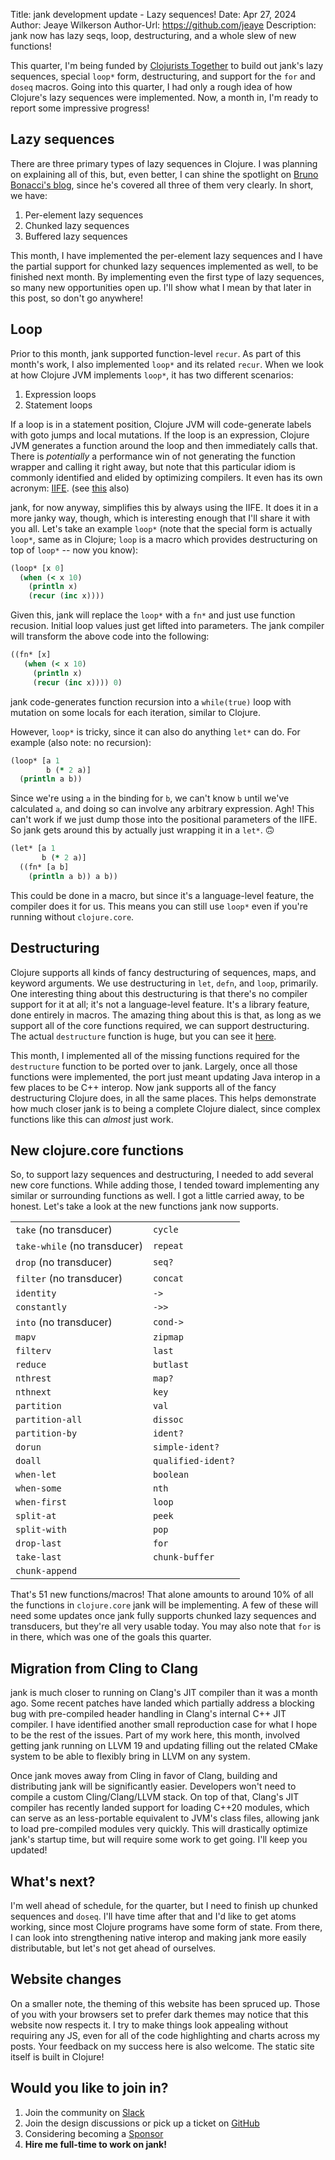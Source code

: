 Title: jank development update - Lazy sequences!
Date: Apr 27, 2024
Author: Jeaye Wilkerson
Author-Url: https://github.com/jeaye
Description: jank now has lazy seqs, loop, destructuring, and a whole slew of
             new functions!

This quarter, I'm being funded by [Clojurists Together](https://www.clojuriststogether.org/)
to build out jank's lazy sequences, special `loop*` form, destructuring, and
support for the `for` and `doseq` macros. Going into this quarter, I had only a
rough idea of how Clojure's lazy sequences were implemented. Now, a month in,
I'm ready to report some impressive progress!

## Lazy sequences
There are three primary types of lazy sequences in Clojure. I was planning on
explaining all of this, but, even better, I can shine the spotlight on
[Bruno Bonacci's blog](https://blog.brunobonacci.com/2023/09/08/buffered-sequences/),
since he's covered all three of them very clearly. In short, we have:

1. Per-element lazy sequences
2. Chunked lazy sequences
3. Buffered lazy sequences

This month, I have implemented the per-element lazy sequences and I have the
partial support for chunked lazy sequences implemented as well, to be finished
next month. By implementing even the first type of lazy sequences, so many new
opportunities open up. I'll show what I mean by that later in this post, so
don't go anywhere!

## Loop
Prior to this month, jank supported function-level `recur`. As part of this
month's work, I also implemented `loop*` and its related `recur`. When we look at
how Clojure JVM implements `loop*`, it has two different scenarios:

1. Expression loops
2. Statement loops

If a loop is in a statement position, Clojure JVM will code-generate labels with
goto jumps and local mutations. If the loop is an expression, Clojure JVM
generates a function around the loop and then immediately calls that. There is
*potentially* a performance win of not generating the function wrapper and
calling it right away, but note that this particular idiom is commonly
identified and elided by optimizing compilers. It even has its own acronym:
[IIFE](https://en.wikipedia.org/wiki/Immediately_invoked_function_expression).
(see [this](https://rigtorp.se/iife/) also)

jank, for now anyway, simplifies this by always using the IIFE. It does it in a
more janky way, though, which is interesting enough that I'll share it with you
all. Let's take an example `loop*` (note that the special form is actually
`loop*`, same as in Clojure; `loop` is a macro which provides destructuring on
top of `loop*` -- now you know):

```clojure
(loop* [x 0]
  (when (< x 10)
    (println x)
    (recur (inc x))))
```

Given this, jank will replace the `loop*` with a `fn*` and just use function
recusion. Initial loop values just get lifted into parameters. The jank compiler
will transform the above code into the following:

```clojure
((fn* [x]
   (when (< x 10)
     (println x)
     (recur (inc x)))) 0)
```

jank code-generates function recursion into a `while(true)` loop with mutation on some
locals for each iteration, similar to Clojure.

However, `loop*` is tricky, since it can also do anything `let*` can do. For
example (also note: no recursion):

```clojure
(loop* [a 1
        b (* 2 a)]
  (println a b))
```

Since we're using `a` in the binding for `b`, we can't know `b` until we've
calculated `a`, and doing so can involve any arbitrary expression. Agh! This
can't work if we just dump those into the positional parameters of the IIFE. So
jank gets around this by actually just wrapping it in a `let*`. 🙃

```clojure
(let* [a 1
       b (* 2 a)]
  ((fn* [a b]
    (println a b)) a b))
```

This could be done in a macro, but since it's a language-level feature, the
compiler does it for us. This means you can still use `loop*` even if you're
running without `clojure.core`.

## Destructuring
Clojure supports all kinds of fancy destructuring of sequences, maps, and
keyword arguments. We use destructuring in `let`, `defn`, and `loop`, primarily. One
interesting thing about this destructuring is that there's no compiler support
for it at all; it's not a language-level feature. It's a library feature, done
entirely in macros. The amazing thing about this is that, as long as we support
all of the core functions required, we can support destructuring. The actual
`destructure` function is huge, but you can see it
[here](https://github.com/clojure/clojure/blob/06d450895e2d4028afaa4face17f8e597c772a24/src/clj/clojure/core.clj#L4417-L4511).

This month, I implemented all of the missing functions required for
the `destructure` function to be ported over to jank. Largely, once all those
functions were implemented, the port just meant updating Java interop in a few
places to be C++ interop. Now jank supports all of the fancy destructuring
Clojure does, in all the same places. This helps demonstrate how much closer
jank is to being a complete Clojure dialect, since complex functions like this
can *almost* just work.

## New clojure.core functions
So, to support lazy sequences and destructuring, I needed to add several new
core functions. While adding those, I tended toward implementing any similar or
surrounding functions as well. I got a little carried away, to be honest. Let's
take a look at the new functions jank now supports.

| | |
|---|---|
| `take`  (no transducer) |       `cycle` |
| `take-while` (no transducer) | `repeat` |
| `drop` (no transducer) |       `seq?` |
| `filter` (no transducer) |     `concat` |
| `identity` |                   `->` |
| `constantly` |                 `->>` |
| `into` (no transducer) |       `cond->` |
| `mapv` |                       `zipmap` |
| `filterv` |                    `last` |
| `reduce` |                     `butlast` |
| `nthrest` |                    `map?` |
| `nthnext` |                    `key` |
| `partition` |                  `val` |
| `partition-all` |              `dissoc` |
| `partition-by` |               `ident?` |
| `dorun` |                      `simple-ident?` |
| `doall` |                      `qualified-ident?` |
| `when-let` |                   `boolean` |
| `when-some` |                  `nth` |
| `when-first` |                 `loop` |
| `split-at` |                   `peek` |
| `split-with` |                 `pop` |
| `drop-last` |                  `for` |
| `take-last` |                  `chunk-buffer` |
| `chunk-append` |                  |

That's 51 new functions/macros! That alone amounts to around 10% of all the
functions in `clojure.core` jank will be implementing. A few of these will need
some updates once jank fully supports chunked lazy sequences and transducers,
but they're all very usable today. You may also note that `for` is in there,
which was one of the goals this quarter.

## Migration from Cling to Clang
jank is much closer to running on Clang's JIT compiler than it was a month ago.
Some recent patches have landed which partially address a blocking bug with
pre-compiled header handling in Clang's internal C++ JIT compiler. I have
identified another small reproduction case for what I hope to be the rest of the
issues. Part of my work here, this month, involved getting jank running on LLVM
19 and updating filling out the related CMake system to be able to flexibly
bring in LLVM on any system.

Once jank moves away from Cling in favor of Clang, building and distributing
jank will be significantly easier. Developers won't need to compile a custom
Cling/Clang/LLVM stack. On top of that, Clang's JIT compiler has recently landed
support for loading C++20 modules, which can serve as an less-portable
equivalent to JVM's class files, allowing jank to load pre-compiled modules very
quickly. This will drastically optimize jank's startup time, but will require
some work to get going. I'll keep you updated!

## What's next?
I'm well ahead of schedule, for the quarter, but I need to finish up chunked
sequences and `doseq`. I'll have time after that and I'd like to get atoms
working, since most Clojure programs have some form of state. From there, I can
look into strengthening native interop and making jank more easily
distributable, but let's not get ahead of ourselves.

## Website changes
On a smaller note, the theming of this website has been spruced up. Those of you
with your browsers set to prefer dark themes may notice that this website now
respects it. I try to make things look appealing without requiring any JS,
even for all of the code highlighting and charts across my posts. Your
feedback on my success here is also welcome. The static site itself is built in Clojure!

## Would you like to join in?
1. Join the community on [Slack](https://clojurians.slack.com/archives/C03SRH97FDK)
2. Join the design discussions or pick up a ticket on [GitHub](https://github.com/jank-lang/jank)
3. Considering becoming a [Sponsor](https://github.com/sponsors/jeaye) <span class="icon" style="color: rgb(201, 97, 152);"> <i class="gg-heart"></i></span>
4. **Hire me full-time to work on jank!**
